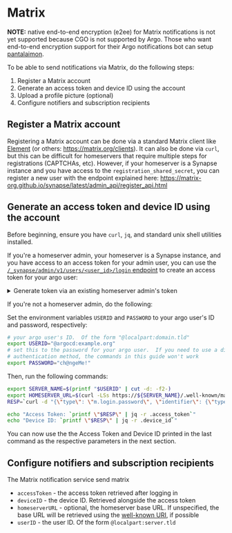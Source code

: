 # Matrix

**NOTE:** native end-to-end encryption (e2ee) for Matrix notifications is not yet supported because CGO is not supported by Argo.  Those who want end-to-end encryption support for their Argo notifications bot can setup [pantalaimon](https://github.com/matrix-org/pantalaimon).

To be able to send notifications via Matrix, do the following steps:

1. Register a Matrix account
2. Generate an access token and device ID using the account
3. Upload a profile picture (optional)
4. Configure notifiers and subscription recipients

## Register a Matrix account

Registering a Matrix account can be done via a standard Matrix client like
[Element](https://element.io) (or others: <https://matrix.org/clients>).  It can
also be done via `curl`, but this can be difficult for homeservers that require
multiple steps for registrations (CAPTCHAs, etc).  However, if your homeserver
is a Synapse instance and you have access to the `registration_shared_secret`,
you can register a new user with the endpoint explained here:
<https://matrix-org.github.io/synapse/latest/admin_api/register_api.html>

## Generate an access token and device ID using the account

Before beginning, ensure you have `curl`, `jq`, and standard unix shell
utilities installed.

If you're a homeserver admin, your homeserver is a Synapse instance, and you
have access to an access token for your admin user, you can use the
[`/_synapse/admin/v1/users/<user_id>/login`
endpoint](https://matrix-org.github.io/synapse/latest/admin_api/user_admin_api.html#login-as-a-user)
to create an access token for your argo user:

<details><summary>Generate token via an existing homeserver admin's token</summary>

Set the environment variables `ADMIN_ACCESS_TOKEN` and `USERID` to the access
token of your admin user and the user ID of your argo user, respectively.

```sh
export ADMIN_ACCESS_TOKEN="ch@ngeMe!"
export USERID="@argocd:example.org"
```

Then, generate an access token for the argo user with

```sh
export SERVER_NAME=$(printf "$USERID" | cut -d: -f2-)
export HOMESERVER_URL=$(curl -LSs https://${SERVER_NAME}/.well-known/matrix/client | jq -r '."m.homeserver"."base_url"')

RESP=`curl -d '{}' $HOMESERVER_URL/_synapse/admin/v1/users/$USERID/login`

echo "Access Token: `printf \"$RESP\" | jq -r .access_token`"
```

</details>

If you're not a homeserver admin, do the following:

Set the environment variables `USERID` and `PASSWORD` to your argo user's
ID and password, respectively:

```sh
# your argo user's ID.  Of the form "@localpart:domain.tld"
export USERID="@argocd:example.org"
# set this to the password for your argo user.  If you need to use a different
# authentication method, the commands in this guide won't work
export PASSWORD="ch@ngeMe!"
```

Then, run the following commands:

```sh
export SERVER_NAME=$(printf "$USERID" | cut -d: -f2-)
export HOMESERVER_URL=$(curl -LSs https://${SERVER_NAME}/.well-known/matrix/client | jq -r '."m.homeserver"."base_url"')
RESP=`curl -d "{\"type\": \"m.login.password\", \"identifier\": {\"type\": \"m.id.user\", \"user\": \"$USERID\"}, \"password\": \"$PASSWORD\"}" -X POST $HOMESERVER_URL/_matrix/client/v3/login`

echo "Access Token: `printf \"$RESP\" | jq -r .access_token`"
echo "Device ID: `printf \"$RESP\" | jq -r .device_id`"
```

You can now use the the Access Token and Device ID printed in the last command
as the respective parameters in the next section.

## Configure notifiers and subscription recipients

The Matrix notification service send matrix

* `accessToken` - the access token retrieved after logging in
* `deviceID` - the device ID.  Retrieved alongside the access token
* `homeserverURL` - optional, the homeserver base URL.  If unspecified, the base URL will be retrieved using the [well-known URI](https://spec.matrix.org/v1.3/client-server-api/#well-known-uri), if possible
* `userID` - the user ID.  Of the form `@localpart:server.tld`
